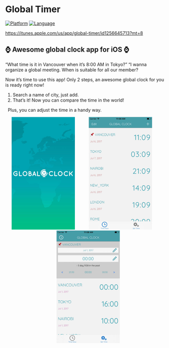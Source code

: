 # Global Timer

[![Platform](http://img.shields.io/badge/platform-ios-blue.svg?style=flat)](https://developer.apple.com/iphone/index.action)
[![Language](http://img.shields.io/badge/language-swift-brightgreen.svg?style=flat)](https://developer.apple.com/swift)

https://itunes.apple.com/us/app/global-timer/id1256645713?mt=8

## ⌚  Awesome global clock app for iOS ⌚

“What time is it in Vancouver when it’s 8:00 AM in Tokyo?”
“I wanna organize a global meeting. When is suitable for all our member?

Now it’s time to use this app! Only 2 steps, an awesome global clock for you is ready right now!

1. Search a name of city, just add.
2. That’s it! Now you can compare the time in the world!

  Plus, you can adjust the time in a handy way. 

<div align="center">
	<img src="https://github.com/globaltimer/iOS/blob/master/Screenshots/gt1min.jpg" width="200px" height="356px" style="margin-right: 20px">
	<img src="https://github.com/globaltimer/iOS/blob/master/Screenshots/gt2min.jpg" width="200px" height="356px" style="margin-left: 20px; margin-right: 20px">
	<img src="https://github.com/globaltimer/iOS/blob/master/Screenshots/gt3min.jpg" width="200px" height="356px" style="margin-left: 20px">
</div>